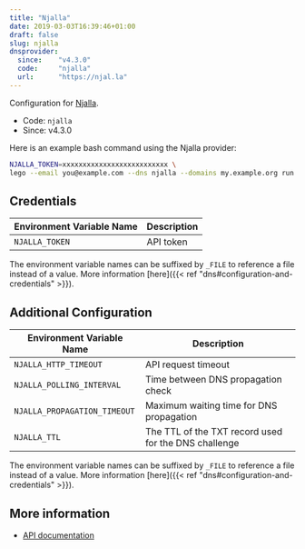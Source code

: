 ```yaml
---
title: "Njalla"
date: 2019-03-03T16:39:46+01:00
draft: false
slug: njalla
dnsprovider:
  since:    "v4.3.0"
  code:     "njalla"
  url:      "https://njal.la"
---
```


<!-- THIS DOCUMENTATION IS AUTO-GENERATED. PLEASE DO NOT EDIT. -->
<!-- providers/dns/njalla/njalla.toml -->
<!-- THIS DOCUMENTATION IS AUTO-GENERATED. PLEASE DO NOT EDIT. -->


Configuration for [Njalla](https://njal.la).


<!--more-->

- Code: `njalla`
- Since: v4.3.0


Here is an example bash command using the Njalla provider:

```bash
NJALLA_TOKEN=xxxxxxxxxxxxxxxxxxxxxxxxxx \
lego --email you@example.com --dns njalla --domains my.example.org run
```




## Credentials

| Environment Variable Name | Description |
|-----------------------|-------------|
| `NJALLA_TOKEN` | API token |

The environment variable names can be suffixed by `_FILE` to reference a file instead of a value.
More information [here]({{< ref "dns#configuration-and-credentials" >}}).


## Additional Configuration

| Environment Variable Name | Description |
|--------------------------------|-------------|
| `NJALLA_HTTP_TIMEOUT` | API request timeout |
| `NJALLA_POLLING_INTERVAL` | Time between DNS propagation check |
| `NJALLA_PROPAGATION_TIMEOUT` | Maximum waiting time for DNS propagation |
| `NJALLA_TTL` | The TTL of the TXT record used for the DNS challenge |

The environment variable names can be suffixed by `_FILE` to reference a file instead of a value.
More information [here]({{< ref "dns#configuration-and-credentials" >}}).




## More information

- [API documentation](https://njal.la/api/)

<!-- THIS DOCUMENTATION IS AUTO-GENERATED. PLEASE DO NOT EDIT. -->
<!-- providers/dns/njalla/njalla.toml -->
<!-- THIS DOCUMENTATION IS AUTO-GENERATED. PLEASE DO NOT EDIT. -->
